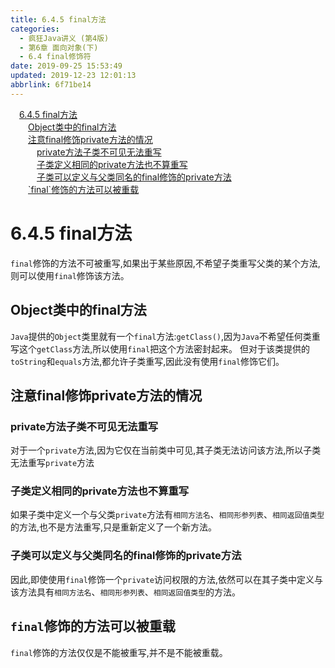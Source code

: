 ```yaml
---
title: 6.4.5 final方法
categories: 
  - 疯狂Java讲义 (第4版)
  - 第6章 面向对象(下)
  - 6.4 final修饰符
date: 2019-09-25 15:53:49
updated: 2019-12-23 12:01:13
abbrlink: 6f71be14
---
```

<div id='my_toc'><a href="/JavaReadingNotes/6f71be14/#6-4-5-final方法" class="header_1">6.4.5 final方法</a>&nbsp;<br><a href="/JavaReadingNotes/6f71be14/#Object类中的final方法" class="header_2">Object类中的final方法</a>&nbsp;<br><a href="/JavaReadingNotes/6f71be14/#注意final修饰private方法的情况" class="header_2">注意final修饰private方法的情况</a>&nbsp;<br><a href="/JavaReadingNotes/6f71be14/#private方法子类不可见无法重写" class="header_3">private方法子类不可见无法重写</a>&nbsp;<br><a href="/JavaReadingNotes/6f71be14/#子类定义相同的private方法也不算重写" class="header_3">子类定义相同的private方法也不算重写</a>&nbsp;<br><a href="/JavaReadingNotes/6f71be14/#子类可以定义与父类同名的final修饰的private方法" class="header_3">子类可以定义与父类同名的final修饰的private方法</a>&nbsp;<br><a href="/JavaReadingNotes/6f71be14/#-final-修饰的方法可以被重载" class="header_2">`final`修饰的方法可以被重载</a>&nbsp;<br></div>
<style>.header_1{margin-left: 1em;}.header_2{margin-left: 2em;}.header_3{margin-left: 3em;}.header_4{margin-left: 4em;}.header_5{margin-left: 5em;}.header_6{margin-left: 6em;}</style>
<!--more-->
<script>if (navigator.platform.search('arm')==-1){document.getElementById('my_toc').style.display = 'none';}var e,p = document.getElementsByTagName('p');while (p.length>0) {e = p[0];e.parentElement.removeChild(e);}</script>

<!--end-->
<!--SSTStart-->
# 6.4.5 final方法 #
`final`修饰的方法不可被重写,如果出于某些原因,不希望子类重写父类的某个方法,则可以使用`final`修饰该方法。
## Object类中的final方法 ##
`Java`提供的`Object`类里就有一个`final`方法:`getClass()`,因为`Java`不希望任何类重写这个`getClass`方法,所以使用`final`把这个方法密封起来。
但对于该类提供的`toString`和`equals`方法,都允许子类重写,因此没有使用`final`修饰它们。
## 注意final修饰private方法的情况 ##
### private方法子类不可见无法重写 ###
对于一个`private`方法,因为它仅在当前类中可见,其子类无法访问该方法,所以子类无法重写`private`方法
### 子类定义相同的private方法也不算重写 ###
如果子类中定义一个与父类`private`方法有`相同方法名`、`相同形参列表`、`相同返回值类型`的方法,也不是方法重写,只是重新定义了一个新方法。
### 子类可以定义与父类同名的final修饰的private方法 ###
因此,即使使用`final`修饰一个`private`访问权限的方法,依然可以在其子类中定义与该方法具有`相同方法名`、`相同形参列表`、`相同返回值类型`的方法。
## `final`修饰的方法可以被重载 ##
`final`修饰的方法仅仅是不能被重写,并不是不能被重载。
<!--SSTStop-->

